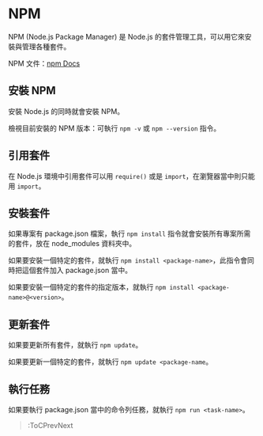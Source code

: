 # NPM

NPM (Node.js Package Manager) 是 Node.js 的套件管理工具，可以用它來安裝與管理各種套件。

NPM 文件：[npm Docs](https://docs.npmjs.com/)

## 安裝 NPM

安裝 Node.js 的同時就會安裝 NPM。

檢視目前安裝的 NPM 版本：可執行 `npm -v` 或 `npm --version` 指令。

## 引用套件

在 Node.js 環境中引用套件可以用 `require()`  或是 `import`，在瀏覽器當中則只能用 `import`。

## 安裝套件

如果專案有 package.json 檔案，執行 `npm install` 指令就會安裝所有專案所需的套件，放在 node_modules 資料夾中。

如果要安裝一個特定的套件，就執行 `npm install <package-name>`，此指令會同時把這個套件加入 package.json 當中。

如果要安裝一個特定的套件的指定版本，就執行 `npm install <package-name>@<version>`。

## 更新套件

如果要更新所有套件，就執行 `npm update`。

如果要更新一個特定的套件，就執行 `npm update <package-name`。

## 執行任務

如果要執行 package.json 當中的命令列任務，就執行 `npm run <task-name>`。

> :ToCPrevNext